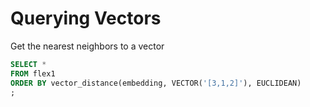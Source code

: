 # Querying Vectors

Get the nearest neighbors to a vector

```SQL
SELECT *
FROM flex1
ORDER BY vector_distance(embedding, VECTOR('[3,1,2]'), EUCLIDEAN)
;
```
